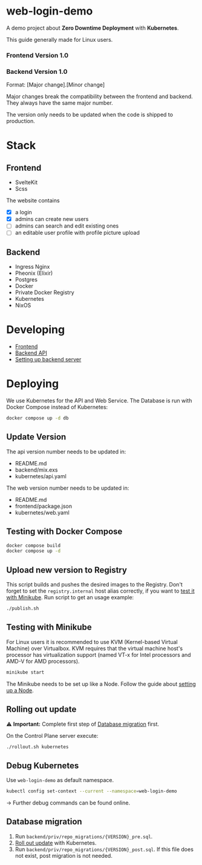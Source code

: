 # web-login-demo

A demo project about **Zero Downtime Deployment** with **Kubernetes**.

This guide generally made for Linux users.

### Frontend Version 1.0

### Backend Version 1.0

Format: [Major change].[Minor change]

Major changes break the compatibility between the frontend and backend.
They always have the same major number.

The version only needs to be updated when the code is shipped to production.

# Stack

## Frontend

- SvelteKit
- Scss

The website contains

- [x] a login
- [x] admins can create new users
- [ ] admins can search and edit existing ones
- [ ] an editable user profile with profile picture upload

## Backend

- Ingress Nginx
- Pheonix (Elixir)
- Postgres
- Docker
- Private Docker Registry
- Kubernetes
- NixOS

# Developing

- [Frontend](frontend/README.md)
- [Backend API](backend/api/README.md)
- [Setting up backend server](backend/README.md)

# Deploying

We use Kubernetes for the API and Web Service. The Database is run
with Docker Compose instead of Kubernetes:

```bash
docker compose up -d db
```

## Update Version

The api version number needs to be updated in:

- README.md
- backend/mix.exs
- kubernetes/api.yaml

The web version number needs to be updated in:

- README.md
- frontend/package.json
- kubernetes/web.yaml

## Testing with Docker Compose

```bash
docker compose build
docker compose up -d
```

## Upload new version to Registry

This script builds and pushes the desired images to the Registry.
Don't forget to set the `registry.internal` host alias correctly,
if you want to [test it with Minikube](#testing-with-minikube).
Run script to get an usage example:

```bash
./publish.sh
```

## Testing with Minikube

For Linux users it is recommended to use KVM (Kernel-based Virtual Machine) over Virtualbox.
KVM requires that the virtual machine host's processor has
virtualization support (named VT-x for Intel processors and AMD-V for AMD processors).

```bash
minikube start
```

The Minikube needs to be set up like a Node.
Follow the guide about [setting up a Node](backend/REAME.md).

## Rolling out update

⚠️ **Important:** Complete first step of [Database migration](#database-migration) first.

On the Control Plane server execute:

```bash
./rollout.sh kubernetes
```

## Debug Kubernetes

Use `web-login-demo` as default namespace.

```bash
kubectl config set-context --current --namespace=web-login-demo
```

-> Further debug commands can be found online.

## Database migration

1. Run `backend/priv/repo_migrations/{VERSION}_pre.sql`.
2. [Roll out update](#rolling-out-update) with Kubernetes.
3. Run `backend/priv/repo_migrations/{VERSION}_post.sql`.
   If this file does not exist, post migration is not needed.
